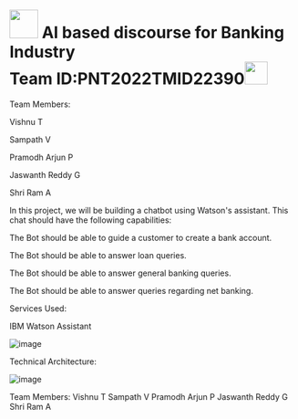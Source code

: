 

# <img src="https://media.giphy.com/media/8FlwO2t0cDh7RPyzUP/giphy.gif" width="50px"> AI based discourse for Banking Industry<br>Team ID:PNT2022TMID22390<img src="https://media.giphy.com/media/9KNNKJ3u8QjCOatFWe/giphy.gif" width="40px">

Team Members:

Vishnu T

Sampath V

Pramodh Arjun P

Jaswanth Reddy G

Shri Ram A


In this project, we will be building a chatbot using Watson's assistant. This chat should have the following capabilities:


The Bot should be able to guide a customer to create a bank account.

The Bot should be able to answer loan queries.

The Bot should be able to answer general banking queries.

The Bot should be able to answer queries regarding net banking.

Services Used:

IBM Watson Assistant

![image](https://user-images.githubusercontent.com/82928294/190864324-21cf79e8-9aa8-48ad-aa34-c55ebcf95286.png)





Technical Architecture:

![image](https://user-images.githubusercontent.com/82928294/190864334-ce0740f3-2dc6-43e7-8265-a8ece9d211e6.png)

Team Members:
Vishnu T
Sampath V
Pramodh Arjun P
Jaswanth Reddy G
Shri Ram A

 
